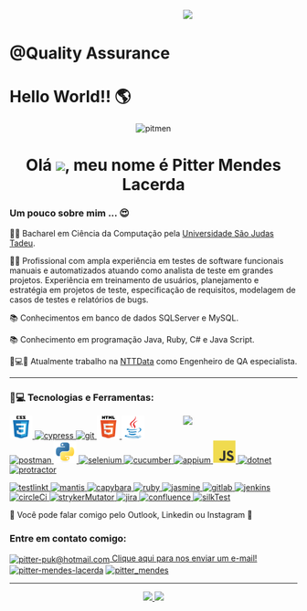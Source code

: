 <img align="right" width="200px" style="margin-top:-20px" src="https://user-images.githubusercontent.com/22378340/173125478-e6206125-8037-40fb-a85b-12819d1c2b0a.jpeg">
<h1>  @Quality Assurance </h1>
<h1>  Hello World!! 🌎 </h1>

<p align="center"> <img src="https://komarev.com/ghpvc/?username=pitmen&label=Profile%20views&color=0e75b6&style=flat" alt="pitmen" /> </p>

<h1 align = "center"> Olá <img src="https://media.giphy.com/media/hvRJCLFzcasrR4ia7z/giphy.gif" width="10px">, meu nome é Pitter Mendes Lacerda</h1>

### Um pouco sobre mim ... 😍

👨‍🎓 Bacharel em Ciência da Computação pela [Universidade São Judas Tadeu](https://www.usjt.br/).

🧑‍💻 Profissional com ampla experiência em testes de software funcionais manuais e automatizados atuando como analista de teste em grandes projetos. 
Experiência em treinamento de usuários, planejamento e estratégia em projetos de teste, especificação de requisitos, modelagem de casos de testes e relatórios de bugs. 

📚 Conhecimentos em banco de dados SQLServer e MySQL. 

📚 Conhecimento em programação Java, Ruby, C# e Java Script. 

🧑💻🚀 Atualmente trabalho na [NTTData](https://www.nttdata.com/global/en/) como Engenheiro de QA especialista.
 
******

### 🚀💻 Tecnologias e Ferramentas:

<img width="200px" align="right" src="https://user-images.githubusercontent.com/22378340/173125481-162d529e-f0a7-46ac-a562-21be2ca077aa.jpeg">

<p align="left"> 
 <a href="https://www.w3schools.com/css/" target="_blank" rel="noreferrer"> <img src="https://raw.githubusercontent.com/devicons/devicon/master/icons/css3/css3-original-wordmark.svg" alt="css3" width="40" height="40"/> </a> 
 <a href="https://www.cypress.io" target="_blank" rel="noreferrer"> <img src="https://raw.githubusercontent.com/simple-icons/simple-icons/6e46ec1fc23b60c8fd0d2f2ff46db82e16dbd75f/icons/cypress.svg" alt="cypress" width="40" height="40"/> </a> <a href="https://git-scm.com/" target="_blank" rel="noreferrer"> <img src="https://www.vectorlogo.zone/logos/git-scm/git-scm-icon.svg" alt="git" width="40" height="40"/> </a> 
 <a href="https://www.w3.org/html/" target="_blank" rel="noreferrer"> <img src="https://raw.githubusercontent.com/devicons/devicon/master/icons/html5/html5-original-wordmark.svg" alt="html5" width="40" height="40"/> </a> <a href="https://www.java.com" target="_blank" rel="noreferrer"> <img src="https://raw.githubusercontent.com/devicons/devicon/master/icons/java/java-original.svg" alt="java" width="40" height="40"/> </a> 
 <a href="https://postman.com" target="_blank" rel="noreferrer"> <img src="https://www.vectorlogo.zone/logos/getpostman/getpostman-icon.svg" alt="postman" width="40" height="40"/> </a> <a href="https://www.python.org" target="_blank" rel="noreferrer"> <img src="https://raw.githubusercontent.com/devicons/devicon/master/icons/python/python-original.svg" alt="python" width="40" height="40"/> </a> 
 <a href="https://www.selenium.dev" target="_blank" rel="noreferrer"> <img src="https://raw.githubusercontent.com/detain/svg-logos/780f25886640cef088af994181646db2f6b1a3f8/svg/selenium-logo.svg" alt="selenium" width="40" height="40"/> </a> 
 <a href="https://cucumber.io" target="_blank" rel="noreferrer"> <img src="https://cdn.jsdelivr.net/gh/devicons/devicon/icons/cucumber/cucumber-plain.svg" alt="cucumber" width="40" height="40"/> </a> <a href="http://appium.io" target="_blank" rel="noreferrer"> <img src="https://raw.githubusercontent.com/openjs-foundation/artwork/ac43961d1157f973c54f210cf5e0c9c45e3d3f10/projects/appium/appium-logo-stacked-grayscale.svg" alt="appium" width="40" height="40"/> </a> 
 <a href="https://developer.mozilla.org/en-US/docs/Web/JavaScript" target="_blank" rel="noreferrer"> <img src="https://raw.githubusercontent.com/devicons/devicon/master/icons/javascript/javascript-original.svg" alt="javascript" width="40" height="40"/> </a> 
 <a href="https://dotnet.microsoft.com/en-us/download" target="_blank" rel="noreferrer"> <img src="https://user-images.githubusercontent.com/22378340/173146361-7535e110-8f57-43a7-910e-8de4150152fa.svg" alt="dotnet" width="40" height="40"/> </a>
 <a href="https://www.protractortest.org/#/" target="_blank" rel="noreferrer"> <img src="https://user-images.githubusercontent.com/22378340/173146366-75261bcc-a606-45c1-8827-e5f5034d59e8.svg" alt="protractor" width="40" height="40"/> </a>
 
 <a href="https://testlink.org/" target="_blank" rel="noreferrer"> <img src="https://user-images.githubusercontent.com/22378340/173146369-3f8afb1e-1a09-404c-8b06-2ff76e3b1221.png" alt="testlinkt" width="40" height="40"/> </a>
 <a href="https://www.mantisbt.org/" target="_blank" rel="noreferrer"> <img src="https://user-images.githubusercontent.com/22378340/173146364-6a73eb37-e3e3-4d2d-8f74-8da9e5d86024.jpg" alt="mantis" width="40" height="40"/> </a>
 <a href="https://github.com/teamcapybara/capybara" target="_blank" rel="noreferrer"> <img src="https://user-images.githubusercontent.com/22378340/173149902-3c3132a7-bb60-4eee-865c-f899fb8cf1c2.jpg" alt="capybara" width="40" height="40"/> </a>
 <a href="https://www.ruby-lang.org/pt/documentation/" target="_blank" rel="noreferrer"> <img src="https://www.ruby-lang.org/images/header-ruby-logo.png" alt="ruby" width="40" height="40"/> </a>
 <a href="https://jasmine.github.io/" target="_blank" rel="noreferrer"> <img src="https://user-images.githubusercontent.com/22378340/173148065-ccc72bcc-a3ee-4d7e-9cf0-ee9f5c138e5b.svg" alt="jasmine" width="40" height="40"/> </a>
 <a href="https://gitlab.com/gitlab-org/gitlab" target="_blank" rel="noreferrer"> <img src="https://gitlab.com/uploads/-/system/project/avatar/278964/project_avatar.png?width=64" alt="gitlab" width="40" height="40"/> </a>
 <a href="https://www.jenkins.io/" target="_blank" rel="noreferrer"> <img src="https://user-images.githubusercontent.com/22378340/173148068-9ec3dcec-b130-4d93-9403-8f26a8513d71.svg" alt="jenkins" width="40" height="40"/> </a>
 <a href="https://circleci.com/" target="_blank" rel="noreferrer"> <img src="https://user-images.githubusercontent.com/22378340/173146356-ff1c884d-86d7-47cf-b51a-00b3ca1ef315.svg" alt="circleCi" width="40" height="40"/> </a>
 <a href="https://stryker-mutator.io/" target="_blank" rel="noreferrer"> <img src="https://stryker-mutator.io/images/stryker.svg" alt="strykerMutator" width="40" height="40"/> </a>
 <a href="https://jira.atlassian.com/" target="_blank" rel="noreferrer"> <img src="https://user-images.githubusercontent.com/22378340/173148060-3f7953ff-baff-4616-b8c9-29f554bd3b80.svg" alt="jira" width="40" height="40"/> </a>
 <a href="https://www.atlassian.com/br/software/confluence" target="_blank" rel="noreferrer"> <img src="https://user-images.githubusercontent.com/22378340/173148063-da9ddbe8-a383-4d6a-90a3-aa5ca3dc08b2.svg" alt="confluence" width="40" height="40"/> </a>
 <a href="https://www.microfocus.com/pt-br/products/silk-test/overview" target="_blank" rel="noreferrer"> <img src="https://user-images.githubusercontent.com/22378340/173146368-fbfab707-cf40-44c3-b513-922fb3932d36.png" alt="silkTest" width="40" height="40"/> </a>
</p>


💬 Você pode falar comigo pelo Outlook, Linkedin ou Instagram 🤩


<h3 align="left">Entre em contato comigo:</h3>
<p align="left">
<a href="mailto:pitter-puk@hotmail.com?subject=Contato direcionado através do github" target="blank"><img align="center" src="https://user-images.githubusercontent.com/22378340/173155426-1be7cba2-fa57-4112-bef1-3d1a3c2073a5.svg" alt="pitter-puk@hotmail.com" height="30" width="40" />
Clique aqui para nos enviar um e-mail!</a>
<a href="https://www.linkedin.com/in/pitter-mendes-lacerda" target="blank"><img align="center" src="https://raw.githubusercontent.com/rahuldkjain/github-profile-readme-generator/master/src/images/icons/Social/linked-in-alt.svg" alt="pitter-mendes-lacerda" height="30" width="40" /></a>
<a href="https://www.instagram.com/pitter_mendes" target="blank"><img align="center" src="https://raw.githubusercontent.com/rahuldkjain/github-profile-readme-generator/master/src/images/icons/Social/instagram.svg" alt="pitter_mendes" height="30" width="40" /></a>
</p>

******

<div align="center">
  <a href="https://github.com/pitmen">
  <img height="160px" display="flex" src="https://github-readme-stats-eight-theta.vercel.app/api?username=pitmen&show_icons=true&theme=algolia&include_all_commits=true&count_private=true"/>
  <img height="160px" display="flex" src="https://github-readme-stats-eight-theta.vercel.app/api/top-langs/?username=pitmen&layout=compact&langs_count=8&theme=algolia"/>
</div>
